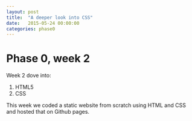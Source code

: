 ```yaml
---
layout: post
title:  "A deeper look into CSS"
date:   2015-05-24 00:00:00
categories: phase0
---
```


# Phase 0, week 2

Week 2 dove into:

1. HTML5
2. CSS

This week we coded a static website from scratch using HTML and CSS and hosted that on Github pages.